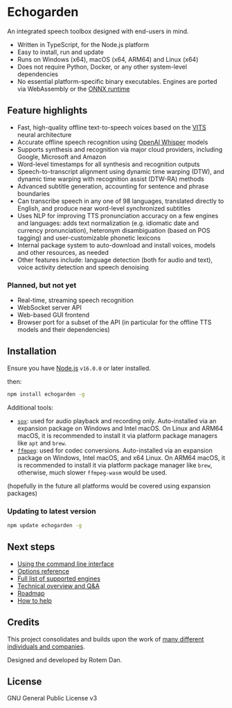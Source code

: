 # Echogarden

An integrated speech toolbox designed with end-users in mind.

* Written in TypeScript, for the Node.js platform
* Easy to install, run and update
* Runs on Windows (x64), macOS (x64, ARM64) and Linux (x64)
* Does not require Python, Docker, or any other system-level dependencies
* No essential platform-specific binary executables. Engines are ported via WebAssembly or the [ONNX runtime](https://onnxruntime.ai/)

## Feature highlights

* Fast, high-quality offline text-to-speech voices based on the [VITS](https://github.com/jaywalnut310/vits) neural architecture
* Accurate offline speech recognition using [OpenAI Whisper](https://openai.com/research/whisper) models
* Supports synthesis and recognition via major cloud providers, including Google, Microsoft and Amazon
* Word-level timestamps for all synthesis and recognition outputs
* Speech-to-transcript alignment using dynamic time warping (DTW), and dynamic time warping with recognition assist (DTW-RA) methods
* Advanced subtitle generation, accounting for sentence and phrase boundaries
* Can transcribe speech in any one of 98 languages, translated directly to English, and produce near word-level synchronized subtitles
* Uses NLP for improving TTS pronunciation accuracy on a few engines and languages: adds text normalization (e.g. idiomatic date and currency pronunciation), heteronym disambiguation (based on POS tagging) and user-customizable phonetic lexicons
* Internal package system to auto-download and install voices, models and other resources, as needed
* Other features include: language detection (both for audio and text), voice activity detection and speech denoising

### Planned, but not yet

* Real-time, streaming speech recognition
* WebSocket server API
* Web-based GUI frontend
* Browser port for a subset of the API (in particular for the offline TTS models and their dependencies)

## Installation

Ensure you have [Node.js](https://nodejs.org/) `v16.0.0` or later installed.

then:
```bash
npm install echogarden -g
```

Additional tools:
* [`sox`](https://sourceforge.net/projects/sox/): used for audio playback and recording only. Auto-installed via an expansion package on Windows and Intel macOS. On Linux and ARM64 macOS, it is recommended to install it via platform package managers like `apt` and `brew`.
* [`ffmpeg`](https://ffmpeg.org/download.html): used for codec conversions. Auto-installed via an expansion package on Windows, Intel macOS, and x64 Linux. On ARM64 macOS, it is recommended to install it via platform package manager like `brew`, otherwise, much slower `ffmpeg-wasm` would be used.

(hopefully in the future all platforms would be covered using expansion packages)

### Updating to latest version

```bash
npm update echogarden -g
```

## Next steps

* [Using the command line interface](docs/CLI.md)
* [Options reference](docs/Options.md)
* [Full list of supported engines](docs/Engines.md)
* [Technical overview and Q&A](docs/Technical.md)
* [Roadmap](docs/Roadmap.md)
* [How to help](docs/Development.md)

## Credits

This project consolidates and builds upon the work of [many different individuals and companies](docs/Licenses.md).

Designed and developed by Rotem Dan.

## License

GNU General Public License v3
